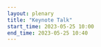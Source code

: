 ```yaml
---
layout: plenary
title: "Keynote Talk"
start_time: 2023-05-25 10:00
end_time: 2023-05-25 10:40
---
```


